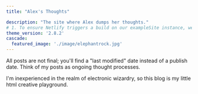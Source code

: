 ```yaml
---
title: "Alex's Thoughts"

description: "The site where Alex dumps her thoughts."
# 1. To ensure Netlify triggers a build on our exampleSite instance, we need to change a file in the exampleSite directory.
theme_version: '2.8.2'
cascade:
  featured_image: './image/elephantrock.jpg'
---
```

All posts are not final; you'll find a "last modified" date instead of a publish date. Think of my posts as ongoing thought processes.

I'm inexperienced in the realm of electronic wizardry, so this blog is my little html creative playground.



